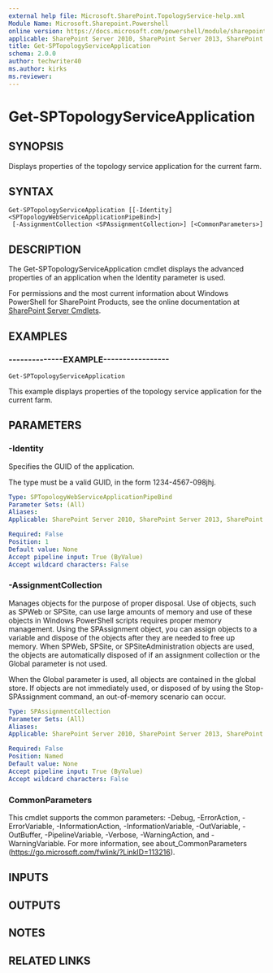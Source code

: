 ```yaml
---
external help file: Microsoft.SharePoint.TopologyService-help.xml
Module Name: Microsoft.Sharepoint.Powershell
online version: https://docs.microsoft.com/powershell/module/sharepoint-server/get-sptopologyserviceapplication
applicable: SharePoint Server 2010, SharePoint Server 2013, SharePoint Server 2016, SharePoint Server 2019
title: Get-SPTopologyServiceApplication
schema: 2.0.0
author: techwriter40
ms.author: kirks
ms.reviewer:
---
```


# Get-SPTopologyServiceApplication

## SYNOPSIS

Displays properties of the topology service application for the current farm.



## SYNTAX

```
Get-SPTopologyServiceApplication [[-Identity] <SPTopologyWebServiceApplicationPipeBind>]
 [-AssignmentCollection <SPAssignmentCollection>] [<CommonParameters>]
```

## DESCRIPTION
The Get-SPTopologyServiceApplication cmdlet displays the advanced properties of an application when the Identity parameter is used.

For permissions and the most current information about Windows PowerShell for SharePoint Products, see the online documentation at [SharePoint Server Cmdlets](https://docs.microsoft.com/powershell/sharepoint/sharepoint-server/sharepoint-server-cmdlets).

## EXAMPLES

### --------------EXAMPLE----------------- 
```
Get-SPTopologyServiceApplication
```

This example displays properties of the topology service application for the current farm.

## PARAMETERS

### -Identity
Specifies the GUID of the application.

The type must be a valid GUID, in the form 1234-4567-098jhj.

```yaml
Type: SPTopologyWebServiceApplicationPipeBind
Parameter Sets: (All)
Aliases: 
Applicable: SharePoint Server 2010, SharePoint Server 2013, SharePoint Server 2016, SharePoint Server 2019

Required: False
Position: 1
Default value: None
Accept pipeline input: True (ByValue)
Accept wildcard characters: False
```

### -AssignmentCollection
Manages objects for the purpose of proper disposal.
Use of objects, such as SPWeb or SPSite, can use large amounts of memory and use of these objects in Windows PowerShell scripts requires proper memory management.
Using the SPAssignment object, you can assign objects to a variable and dispose of the objects after they are needed to free up memory.
When SPWeb, SPSite, or SPSiteAdministration objects are used, the objects are automatically disposed of if an assignment collection or the Global parameter is not used.

When the Global parameter is used, all objects are contained in the global store.
If objects are not immediately used, or disposed of by using the Stop-SPAssignment command, an out-of-memory scenario can occur.

```yaml
Type: SPAssignmentCollection
Parameter Sets: (All)
Aliases: 
Applicable: SharePoint Server 2010, SharePoint Server 2013, SharePoint Server 2016, SharePoint Server 2019

Required: False
Position: Named
Default value: None
Accept pipeline input: True (ByValue)
Accept wildcard characters: False
```

### CommonParameters
This cmdlet supports the common parameters: -Debug, -ErrorAction, -ErrorVariable, -InformationAction, -InformationVariable, -OutVariable, -OutBuffer, -PipelineVariable, -Verbose, -WarningAction, and -WarningVariable. For more information, see about_CommonParameters (https://go.microsoft.com/fwlink/?LinkID=113216).

## INPUTS

## OUTPUTS

## NOTES

## RELATED LINKS

